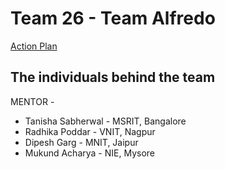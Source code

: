# Team 26 - Team Alfredo

[Action Plan](https://docs.google.com/document/d/1wKX_Vsi_uFet8lxdY611h8jmbvtkdGdM-6FP1x4efB8/edit?usp=sharing)

## The individuals behind the team 

MENTOR -

- Tanisha Sabherwal -  MSRIT, Bangalore 
- Radhika Poddar - VNIT, Nagpur
- Dipesh Garg - MNIT, Jaipur
- Mukund Acharya - NIE, Mysore

